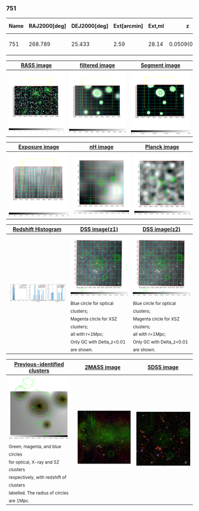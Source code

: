 <div STYLE="page-break-after: always;"></div>

### 751

|Name|RAJ2000[deg]|DEJ2000[deg] |Ext[arcmin]| Ext,ml | z | z_src| C|GC(XSZ,Delta_z<0.01)| GC(OPT,Delta_z<0.01)|GC| R_sig[arcmin] | R500[arcmin] | R500[Mpc]| CRsig[c/s] | CR500[c/s] |L500[1E44 erg/s]|F500[1E-12 erg/s/cm^2]| M500[1E14 Msun]|Tx[keV]|Cnt_sig|Beta|Rc[arcmin]|Comment|Alias|
|---|---|---|---|---|---|------|---|--------|---------|----------|---|---|---|---|---|---|---|---|---|---|---|---|---|---|
|751| 268.789| 25.433| 2.59| 28.14| 0.0509(0.006)| z1, z_opt| S| -| N| C, N, W| 12.356| 9.758| 0.582| 0.092(0.036)| 0.089(0.035)| 0.079(0.017)| 1.284(0.271)| 0.59(0.06)| 1.57(0.11)| 68.7| 0.901(-0.106+0.071)| 4.338(-0.761+0.599)| -| t107|

|[RASS image](../image/751/751_img.pdf)|[filtered image](../image/751/751_fil.pdf)|[Segment image](../image/751/751_seg.pdf)|
|-------------------|--------------------|-------------------|
| <img src="../image/751/751_img.png" width="300">  | <img src="../image/751/751_fil.png" width="300">   | <img src="../image/751/751_seg.png" width="300">  |

|[Exposure image](../image/751/751_mex.pdf)| [nH image](../image/751/751_nh.pdf)| [Planck image](../image/751/751_p.pdf)|
|-------------------|--------------------|-------------------|
|<img src="../image/751/751_mex.png" width="300">   | <img src="../image/751/751_nh.png" width="300">    | <img src="../image/751/751_p.png" width="300"> |

|[Redshift Histogram](../image/751/751_zg.pdf) | [DSS image(z1)](../image/751/751_dss_z1.pdf)      |  [DSS image(z2)](../image/751/751_dss_z2.pdf)    |
|-------------------|--------------------|-------------------|
|<img src="../image/751/751_zg.png" width="300"> |<img src="../image/751/751_dss_z1.png" width="300"> <sub><br>Blue circle for optical clusters; <br>Magenta circle for XSZ clusters; <br>all with r=1Mpc; <br>Only GC with Delta_z<0.01 are shown. </sub>| <img src="../image/751/751_dss_z2.png" width="300"><sub><br>Blue circle for optical clusters; <br>Magenta circle for XSZ clusters; <br>all with r=1Mpc; <br>Only GC with Delta_z<0.01 are shown. </sub> |

|[Previous-identified clusters](../image/751/751_gc.pdf) | [2MASS image](../image/751/751_2mass.pdf)      |[SDSS image](../image/751/751_sdss.pdf)   |
|-------------------|-------------------|-------------------|
|<img src=../image/751/751_gc.png width="300"> <br><sub>Green, magenta, and blue circles <br>for optical, X-ray and SZ clusters <br>respectively, with redshift of clusters <br>labelled. The radius of circles <br>are 1Mpc.</sub>|<img src="../image/751/751_2mass.png" width="300">  | <img src="../image/751/751_sdss.png" width="300">  |




